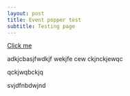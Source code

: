 ```yaml
---
layout: post
title: Event popper test
subtitle: Testing page
---
```


<a href="javascript:myFunction()">Click me</a>




adkjcbasjfwdkjf wekjfe 
cew ckjnckjewqc

qckjwqbckjq

svjdfnbdwjnd
 
 
 